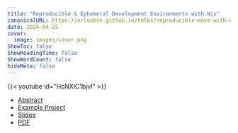 ```yaml
---
title: "Reproducible & Ephemeral Development Environments with Nix"
canonicalURL: https://erlonbie.github.io/talks/reproducible-envs-with-nix/
date: 2024-04-25
cover:
  image: images/cover.png
ShowToc: false
ShowReadingTime: false
ShowWordCount: false
hideMeta: false
---
```


{{< youtube id="HcNXlC1bjvI" >}}

- [Abstract](https://www.conf42.com/Golang_2024_Haseeb_Majid_using_nix_reproducible)
- [Example Project](https://gitlab.com/hmajid2301/optinix)
- [Slides](/slides/reproducible-envs-with-nix)
- [PDF](https://gitlab.com/hmajid2301/blog/-/blob/main/content/slides/reproducible-envs-with-nix/slides.pdf)
